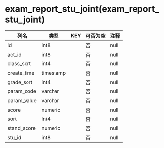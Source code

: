 # exam_report_stu_joint(exam_report_stu_joint)
| 列名   | 类型   | KEY  | 可否为空 | 注释   |
| ---- | ---- | ---- | ---- | ---- |
|id|int8||否|null|
|act_id|int8||否|null|
|class_sort|int4||否|null|
|create_time|timestamp||否|null|
|grade_sort|int4||否|null|
|param_code|varchar||否|null|
|param_value|varchar||否|null|
|score|numeric||否|null|
|sort|int4||否|null|
|stand_score|numeric||否|null|
|stu_id|int8||否|null|
